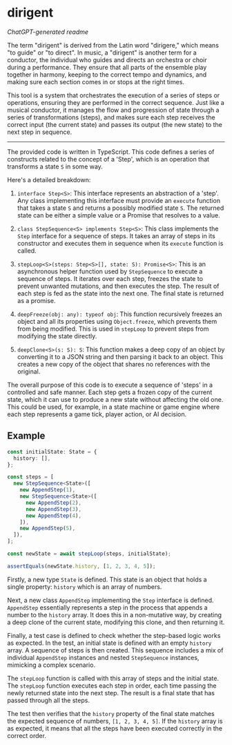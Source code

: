 # dirigent

_ChatGPT-generated readme_

The term "dirigent" is derived from the Latin word "dirigere," which means "to
guide" or "to direct". In music, a "dirigent" is another term for a conductor,
the individual who guides and directs an orchestra or choir during a
performance. They ensure that all parts of the ensemble play together in
harmony, keeping to the correct tempo and dynamics, and making sure each section
comes in or stops at the right times.

This tool is a system that orchestrates the execution of a series of steps or
operations, ensuring they are performed in the correct sequence. Just like a
musical conductor, it manages the flow and progression of state through a series
of transformations (steps), and makes sure each step receives the correct input
(the current state) and passes its output (the new state) to the next step in
sequence.

---

The provided code is written in TypeScript. This code defines a series of
constructs related to the concept of a 'Step', which is an operation that
transforms a state `S` in some way.

Here's a detailed breakdown:

1. `interface Step<S>`: This interface represents an abstraction of a 'step'.
   Any class implementing this interface must provide an `execute` function that
   takes a state `S` and returns a possibly modified state `S`. The returned
   state can be either a simple value or a Promise that resolves to a value.

2. `class StepSequence<S> implements Step<S>`: This class implements the `Step`
   interface for a sequence of steps. It takes an array of steps in its
   constructor and executes them in sequence when its `execute` function is
   called.

3. `stepLoop<S>(steps: Step<S>[], state: S): Promise<S>`: This is an
   asynchronous helper function used by `StepSequence` to execute a sequence of
   steps. It iterates over each step, freezes the state to prevent unwanted
   mutations, and then executes the step. The result of each step is fed as the
   state into the next one. The final state is returned as a promise.

4. `deepFreeze(obj: any): typeof obj`: This function recursively freezes an
   object and all its properties using `Object.freeze`, which prevents them from
   being modified. This is used in `stepLoop` to prevent steps from modifying
   the state directly.

5. `deepClone<S>(s: S): S`: This function makes a deep copy of an object by
   converting it to a JSON string and then parsing it back to an object. This
   creates a new copy of the object that shares no references with the original.

The overall purpose of this code is to execute a sequence of 'steps' in a
controlled and safe manner. Each step gets a frozen copy of the current state,
which it can use to produce a new state without affecting the old one. This
could be used, for example, in a state machine or game engine where each step
represents a game tick, player action, or AI decision.

## Example

```ts
const initialState: State = {
  history: [],
};

const steps = [
  new StepSequence<State>([
    new AppendStep(1),
    new StepSequence<State>([
      new AppendStep(2),
      new AppendStep(3),
      new AppendStep(4),
    ]),
    new AppendStep(5),
  ]),
];

const newState = await stepLoop(steps, initialState);

assertEquals(newState.history, [1, 2, 3, 4, 5]);
```

Firstly, a new type `State` is defined. This state is an object that holds a
single property: `history` which is an array of numbers.

Next, a new class `AppendStep` implementing the `Step` interface is defined.
`AppendStep` essentially represents a step in the process that appends a number
to the `history` array. It does this in a non-mutative way, by creating a deep
clone of the current state, modifying this clone, and then returning it.

Finally, a test case is defined to check whether the step-based logic works as
expected. In the test, an initial state is defined with an empty `history`
array. A sequence of steps is then created. This sequence includes a mix of
individual `AppendStep` instances and nested `StepSequence` instances, mimicking
a complex scenario.

The `stepLoop` function is called with this array of steps and the initial
state. The `stepLoop` function executes each step in order, each time passing
the newly returned state into the next step. The result is a final state that
has passed through all the steps.

The test then verifies that the `history` property of the final state matches
the expected sequence of numbers, `[1, 2, 3, 4, 5]`. If the `history` array is
as expected, it means that all the steps have been executed correctly in the
correct order.
